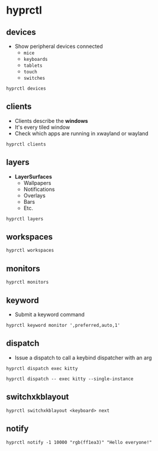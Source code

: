 # hyprctl

## devices

- Show peripheral devices connected
  - `mice`
  - `keyboards`
  - `tablets`
  - `touch`
  - `switches`

```shell
hyprctl devices
```

## clients

- Clients describe the **windows**
- It's every tiled window
- Check which apps are running in xwayland or wayland

```shell
hyprctl clients
```

## layers

- **LayerSurfaces**
  - Wallpapers
  - Notifications
  - Overlays
  - Bars
  - Etc.

```shell
hyprctl layers
```

## workspaces

```shell
hyprctl workspaces
```

## monitors

```shell
hyprctl monitors
```

## keyword

- Submit a keyword command

```shell
hyprctl keyword monitor ',preferred,auto,1'
```

## dispatch

- Issue a dispatch to call a keybind dispatcher with an arg

```shell
hyprctl dispatch exec kitty

hyprctl dispatch -- exec kitty --single-instance
```

## switchxkblayout

```shell
hyprctl switchxkblayout <keyboard> next
```

## notify

```shell
hyprctl notify -1 10000 "rgb(ff1ea3)" "Hello everyone!"
```
